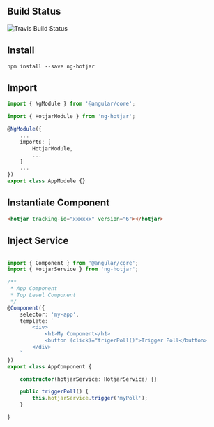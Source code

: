 ## Build Status

![Travis Build Status](https://travis-ci.org/jcamelis/ng-hotjar.svg?branch=master)

## Install

```shell
npm install --save ng-hotjar
```

## Import 

```typescript
import { NgModule } from '@angular/core';

import { HotjarModule } from 'ng-hotjar';

@NgModule({
    ...
    imports: [
        HotjarModule,
        ...
    ]
    ...
})
export class AppModule {}

```

## Instantiate Component

```html
<hotjar tracking-id="xxxxxx" version="6"></hotjar>
```

## Inject Service

```typescript

import { Component } from '@angular/core';
import { HotjarService } from 'ng-hotjar';

/**
 * App Component
 * Top Level Component
 */
@Component({
    selector: 'my-app',
    template: `
        <div>
            <h1>My Component</h1>
            <button (click)="trigerPoll()">Trigger Poll</button>
        </div>
    `
})
export class AppComponent {

    constructor(hotjarService: HotjarService) {}

    public triggerPoll() {
        this.hotjarService.trigger('myPoll');
    }

}

```
